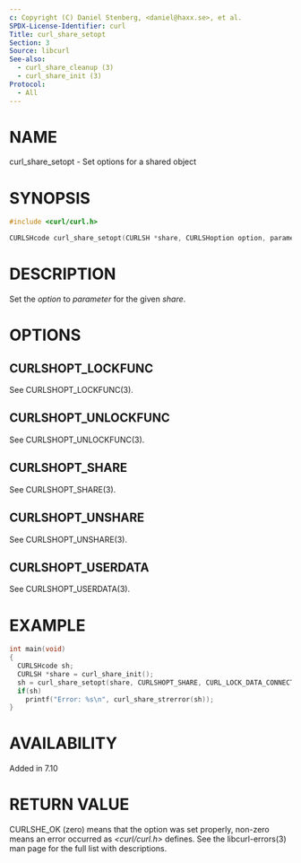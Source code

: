 ```yaml
---
c: Copyright (C) Daniel Stenberg, <daniel@haxx.se>, et al.
SPDX-License-Identifier: curl
Title: curl_share_setopt
Section: 3
Source: libcurl
See-also:
  - curl_share_cleanup (3)
  - curl_share_init (3)
Protocol:
  - All
---
```


# NAME

curl_share_setopt - Set options for a shared object

# SYNOPSIS

~~~c
#include <curl/curl.h>

CURLSHcode curl_share_setopt(CURLSH *share, CURLSHoption option, parameter);
~~~

# DESCRIPTION

Set the *option* to *parameter* for the given *share*.

# OPTIONS

## CURLSHOPT_LOCKFUNC

See CURLSHOPT_LOCKFUNC(3).

## CURLSHOPT_UNLOCKFUNC

See CURLSHOPT_UNLOCKFUNC(3).

## CURLSHOPT_SHARE

See CURLSHOPT_SHARE(3).

## CURLSHOPT_UNSHARE

See CURLSHOPT_UNSHARE(3).

## CURLSHOPT_USERDATA

See CURLSHOPT_USERDATA(3).

# EXAMPLE

~~~c
int main(void)
{
  CURLSHcode sh;
  CURLSH *share = curl_share_init();
  sh = curl_share_setopt(share, CURLSHOPT_SHARE, CURL_LOCK_DATA_CONNECT);
  if(sh)
    printf("Error: %s\n", curl_share_strerror(sh));
}
~~~

# AVAILABILITY

Added in 7.10

# RETURN VALUE

CURLSHE_OK (zero) means that the option was set properly, non-zero means an
error occurred as *\<curl/curl.h\>* defines. See the libcurl-errors(3) man
page for the full list with descriptions.
